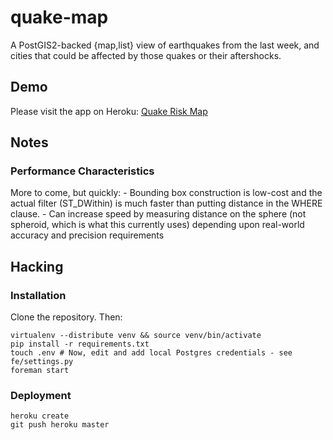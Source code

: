 quake-map
=========

A PostGIS2-backed {map,list} view of earthquakes from the last week, and cities that could be affected by those quakes or their aftershocks.

## Demo

Please visit the app on Heroku: [Quake Risk Map](http://quake-risk-map.herokuapp.com)
	
## Notes

### Performance Characteristics

More to come, but quickly:
	- Bounding box construction is low-cost and the actual filter (ST_DWithin) is much faster than
		putting distance in the WHERE clause.
	- Can increase speed by measuring distance on the sphere (not spheroid, which is what this currently uses) depending upon real-world accuracy and precision requirements
	
## Hacking

### Installation

Clone the repository. Then:

	virtualenv --distribute venv && source venv/bin/activate
	pip install -r requirements.txt
	touch .env # Now, edit and add local Postgres credentials - see fe/settings.py
	foreman start

### Deployment

	heroku create
	git push heroku master
